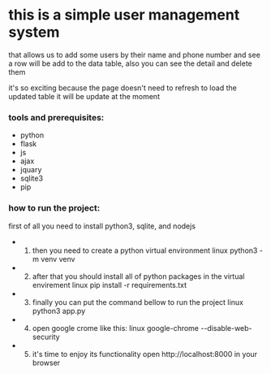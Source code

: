 # this is a simple user management system
that allows us to add some users by their name and phone number and see a row will be add to the data table, also you can see the detail and delete them

it's so exciting because the page doesn't need to refresh to load the updated table it will be update at the moment

### tools and prerequisites:
- python
- flask
- js
- ajax
- jquary
- sqlite3
- pip

### how to run the project:
first of all you need to install python3, sqlite, and nodejs

- 1. then you need to create a python virtual environment
linux
  python3 -m venv venv

- 2. after that you should install all of python packages in the virtual envirement
  linux
    pip install -r requirements.txt

- 3. finally you can put the command bellow to run the project
linux
    python3 app.py

- 4. open google crome like this: 
linux
  google-chrome --disable-web-security
 
- 5. it's time to enjoy its functionality
open http://localhost:8000 in your browser



  
  
